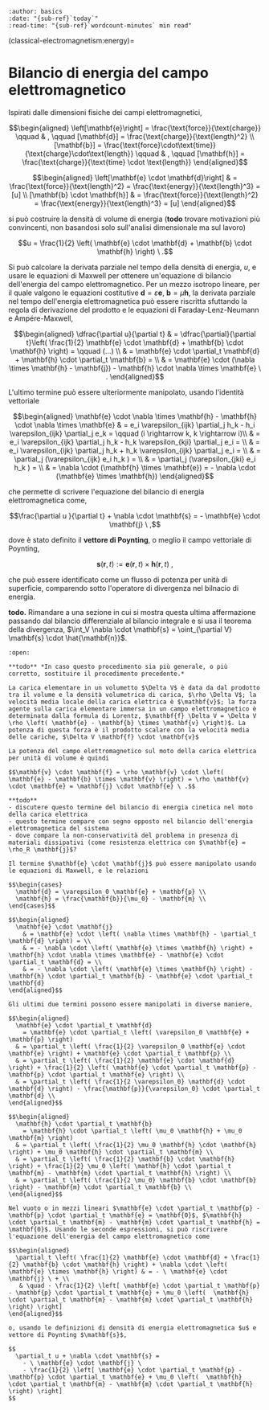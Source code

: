 ```{article-info}
:author: basics
:date: "{sub-ref}`today`"
:read-time: "{sub-ref}`wordcount-minutes` min read"
```

(classical-electromagnetism:energy)=
# Bilancio di energia del campo elettromagnetico

Ispirati dalle dimensioni fisiche dei campi elettromagnetici,

$$\begin{aligned}
\left[\mathbf{e}\right] = \frac{\text{force}}{\text{charge}} \qquad & , \qquad
[\mathbf{d}] = \frac{\text{charge}}{\text{length}^2} \\
[\mathbf{b}] = \frac{\text{force}\cdot\text{time}}{\text{charge}\cdot\text{length}} \qquad & , \qquad
[\mathbf{h}] = \frac{\text{charge}}{\text{time} \cdot \text{length}}
\end{aligned}$$
<!--$$[\varepsilon] = \frac{\text{charge}^2}{\text{force} \cdot \text{length}^2} = \frac{C^2}{N \ m^2}$$-->
<!--$$[\mu] = \frac{\text{charge}^2}{\text{force} \cdot \text{length}^2} = \frac{C^2}{N \ m^2}$$-->

$$\begin{aligned}
\left[\mathbf{e} \cdot \mathbf{d}\right] & = \frac{\text{force}}{\text{length}^2} = \frac{\text{energy}}{\text{length}^3} = [u] \\
[\mathbf{b} \cdot \mathbf{h}] & = \frac{\text{force}}{\text{length}^2} = \frac{\text{energy}}{\text{length}^3} = [u]
\end{aligned}$$

si può costruire la densità di volume di energia  (**todo** trovare motivazioni più convincenti, non basandosi solo sull'analisi dimensionale ma sul lavoro)

$$u = \frac{1}{2} \left( \mathbf{e} \cdot \mathbf{d} + \mathbf{b} \cdot \mathbf{h} \right) \ .$$

Si può calcolare la derivata parziale nel tempo della densità di energia, $u$, e usare le equazioni di Maxwell per ottenere un'equazione di bilancio dell'energia del campo elettromagnetico. Per un mezzo isotropo lineare, per il quale valgono le equazioni costitutive $\mathbf{d} = \varepsilon \mathbf{e}$, $\mathbf{b} = \mu \mathbf{h}$, la derivata parziale nel tempo dell'energia elettromagnetica può essere riscritta sfuttando la regola di derivazione del prodotto e le equazioni di Faraday-Lenz-Neumann e Ampére-Maxwell,

$$\begin{aligned}
\dfrac{\partial u}{\partial t} & = \dfrac{\partial}{\partial t}\left( \frac{1}{2} \mathbf{e} \cdot \mathbf{d} + \mathbf{b} \cdot \mathbf{h} \right) =  \qquad (...) \\
& = \mathbf{e} \cdot \partial_t \mathbf{d} + \mathbf{h} \cdot \partial_t \mathbf{b} = \\
& = \mathbf{e} \cdot (\nabla \times \mathbf{h} - \mathbf{j}) - \mathbf{h} \cdot \nabla \times \mathbf{e} \ .
\end{aligned}$$

L'ultimo termine può essere ulteriormente manipolato, usando l'identità vettoriale 

$$\begin{aligned}
\mathbf{e} \cdot \nabla \times \mathbf{h} - \mathbf{h} \cdot \nabla \times \mathbf{e} & = e_i \varepsilon_{ijk} \partial_j h_k - h_i \varepsilon_{ijk} \partial_j e_k = \qquad (i \rightarrow k, k \rightarrow i)\\
& = e_i \varepsilon_{ijk} \partial_j h_k - h_k \varepsilon_{kji} \partial_j e_i = \\
& = e_i \varepsilon_{ijk} \partial_j h_k + h_k \varepsilon_{ijk} \partial_j e_i = \\
& =  \partial_j (\varepsilon_{ijk} e_i  h_k ) = \\
& =  \partial_j (\varepsilon_{jki} e_i  h_k ) = \\
& = \nabla \cdot (\mathbf{h} \times \mathbf{e}) = - \nabla \cdot (\mathbf{e} \times \mathbf{h})
\end{aligned}$$

che permette di scrivere l'equazione del bilancio di energia elettromagnetica come,

$$\frac{\partial u }{\partial t} + \nabla \cdot \mathbf{s} = - \mathbf{e} \cdot \mathbf{j} \ ,$$

dove è stato definito il **vettore di Poynting**, o meglio il campo vettoriale di Poynting,

$$\mathbf{s}(\mathbf{r},t) := \mathbf{e}(\mathbf{r},t) \times \mathbf{h}(\mathbf{r},t) \ ,$$

che può essere identificato come un flusso di potenza per unità di superficie, comparendo sotto l'operatore di divergenza nel bilnacio di energia.

**todo.** Rimandare a una sezione in cui si mostra questa ultima affermazione passando dal bilancio differenziale al bilancio integrale e si usa il teorema della divergenza, $\int_V \nabla \cdot \mathbf{s} = \oint_{\partial V} \mathbf{s} \cdot \hat{\mathbf{n}}$.

```{dropdown} Procedimento alternativo (e più generale?)
:open:

**todo** *In caso questo procedimento sia più generale, o più corretto, sostituire il procedimento precedente.*

La carica elementare in un volumetto $\Delta V$ è data da dal prodotto tra il volume e la densità volumetrica di carica, $\rho \Delta V$; la velocità media locale della carica elettrica è $\mathbf{v}$; la forza agente sulla carica elementare immersa in un campo elettromagnetico è determinata dalla formula di Lorentz, $\mathbf{f} \Delta V = \Delta V \rho \left( \mathbf{e} - \mathbf{b} \times \mathbf{v} \right)$. La potenza di questa forza è il prodotto scalare con la velocità media delle cariche, $\Delta V \mathbf{f} \cdot \mathbf{v}$

La potenza del campo elettromagnetico sul moto della carica elettrica per unità di volume è quindi 

$$\mathbf{v} \cdot \mathbf{f} = \rho \mathbf{v} \cdot \left( \mathbf{e} - \mathbf{b} \times \mathbf{v} \right) = \rho \mathbf{v} \cdot \mathbf{e} = \mathbf{j} \cdot \mathbf{e} \ .$$

**todo**
- discutere questo termine del bilancio di energia cinetica nel moto della carica elettrica
- questo termine compare con segno opposto nel bilancio dell'energia elettromagnetica del sistema
- dove compare la non-conservatività del problema in presenza di materiali dissipativi (come resistenza elettrica con $\mathbf{e} = \rho_R \mathbf{j}$?

Il termine $\mathbf{e} \cdot \mathbf{j}$ può essere manipolato usando le equazioni di Maxwell, e le relazioni

$$\begin{cases}
  \mathbf{d} = \varepsilon_0 \mathbf{e} + \mathbf{p} \\
  \mathbf{h} = \frac{\mathbf{b}}{\mu_0} - \mathbf{m} \\
\end{cases}$$

$$\begin{aligned}
  \mathbf{e} \cdot \mathbf{j} 
    & = \mathbf{e} \cdot \left( \nabla \times \mathbf{h} - \partial_t \mathbf{d} \right) = \\
    & = - \nabla \cdot \left( \mathbf{e} \times \mathbf{h} \right) + \mathbf{h} \cdot \nabla \times \mathbf{e} - \mathbf{e} \cdot \partial_t \mathbf{d} = \\
    & = - \nabla \cdot \left( \mathbf{e} \times \mathbf{h} \right) - \mathbf{h} \cdot \partial_t \mathbf{b} - \mathbf{e} \cdot \partial_t \mathbf{d} 
\end{aligned}$$

Gli ultimi due termini possono essere manipolati in diverse maniere,

$$\begin{aligned}
  \mathbf{e} \cdot \partial_t \mathbf{d}
    = \mathbf{e} \cdot \partial_t \left( \varepsilon_0 \mathbf{e} + \mathbf{p} \right) 
  & = \partial_t \left( \frac{1}{2} \varepsilon_0 \mathbf{e} \cdot \mathbf{e} \right) + \mathbf{e} \cdot \partial_t \mathbf{p} \\
  & = \partial_t \left( \frac{1}{2} \mathbf{e} \cdot \mathbf{d} \right) + \frac{1}{2} \left( \mathbf{e} \cdot \partial_t \mathbf{p} - \mathbf{p} \cdot \partial_t \mathbf{e} \right) \\
  & = \partial_t \left( \frac{1}{2 \varepsilon_0} \mathbf{d} \cdot \mathbf{d} \right) - \frac{\mathbf{p}}{\varepsilon_0} \cdot \partial_t \mathbf{d} \\
\end{aligned}$$

$$\begin{aligned}
  \mathbf{h} \cdot \partial_t \mathbf{b}
    = \mathbf{h} \cdot \partial_t \left( \mu_0 \mathbf{h} + \mu_0 \mathbf{m} \right) 
  & = \partial_t \left( \frac{1}{2} \mu_0 \mathbf{h} \cdot \mathbf{h} \right) + \mu_0 \mathbf{h} \cdot \partial_t \mathbf{m} \\
  & = \partial_t \left( \frac{1}{2} \mathbf{b} \cdot \mathbf{h} \right) + \frac{1}{2} \mu_0 \left( \mathbf{h} \cdot \partial_t \mathbf{m} - \mathbf{m} \cdot \partial_t \mathbf{h} \right) \\
  & = \partial_t \left( \frac{1}{2 \mu_0} \mathbf{b} \cdot \mathbf{b} \right) - \mathbf{m} \cdot \partial_t \mathbf{b} \\
\end{aligned}$$

Nel vuoto o in mezzi lineari $\mathbf{e} \cdot \partial_t \mathbf{p} - \mathbf{p} \cdot \partial_t \mathbf{e} = \mathbf{0}$, $\mathbf{h} \cdot \partial_t \mathbf{m} - \mathbf{m} \cdot \partial_t \mathbf{h} = \mathbf{0}$. Usando le seconde espressioni, si può riscrivere l'equazione dell'energia del campo elettromagnetico come

$$\begin{aligned}
  \partial_t \left( \frac{1}{2} \mathbf{e} \cdot \mathbf{d} + \frac{1}{2} \mathbf{b} \cdot \mathbf{h} \right) + \nabla \cdot \left( \mathbf{e} \times \mathbf{h} \right) & = - \ \mathbf{e} \cdot \mathbf{j} \ + \\
   & \quad - \frac{1}{2} \left[ \mathbf{e} \cdot \partial_t \mathbf{p} - \mathbf{p} \cdot \partial_t \mathbf{e} + \mu_0 \left(  \mathbf{h} \cdot \partial_t \mathbf{m} - \mathbf{m} \cdot \partial_t \mathbf{h} \right) \right]
\end{aligned}$$

o, usando le definizioni di densità di energia elettromagnetica $u$ e vettore di Poynting $\mathbf{s}$,

$$
  \partial_t u + \nabla \cdot \mathbf{s} =
    - \ \mathbf{e} \cdot \mathbf{j} \
    - \frac{1}{2} \left[ \mathbf{e} \cdot \partial_t \mathbf{p} - \mathbf{p} \cdot \partial_t \mathbf{e} + \mu_0 \left(  \mathbf{h} \cdot \partial_t \mathbf{m} - \mathbf{m} \cdot \partial_t \mathbf{h} \right) \right]
$$



```

